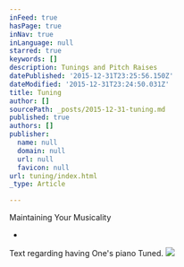 ```yaml
---
inFeed: true
hasPage: true
inNav: true
inLanguage: null
starred: true
keywords: []
description: Tunings and Pitch Raises
datePublished: '2015-12-31T23:25:56.150Z'
dateModified: '2015-12-31T23:24:50.031Z'
title: Tuning
author: []
sourcePath: _posts/2015-12-31-tuning.md
published: true
authors: []
publisher:
  name: null
  domain: null
  url: null
  favicon: null
url: tuning/index.html
_type: Article

---
```

Maintaining Your Musicality

-

Text regarding having One's piano Tuned.
![](https://the-grid-user-content.s3-us-west-2.amazonaws.com/c7900efa-51a6-42ea-ab3d-dd06fa5a04d5.jpg)